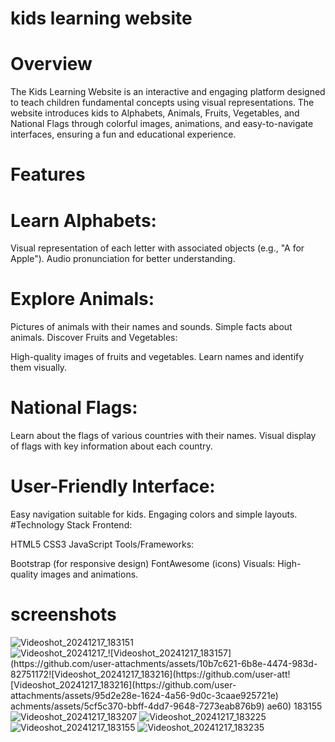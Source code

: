 # kids learning website 
 # Overview
The Kids Learning Website is an interactive and engaging platform designed to teach children fundamental concepts using visual representations. The website introduces kids to Alphabets, Animals, Fruits, Vegetables, and National Flags through colorful images, animations, and easy-to-navigate interfaces, ensuring a fun and educational experience.

# Features
# Learn Alphabets:

Visual representation of each letter with associated objects (e.g., "A for Apple").
Audio pronunciation for better understanding.
# Explore Animals:

Pictures of animals with their names and sounds.
Simple facts about animals.
Discover Fruits and Vegetables:

High-quality images of fruits and vegetables.
Learn names and identify them visually.
# National Flags:

Learn about the flags of various countries with their names.
Visual display of flags with key information about each country.
# User-Friendly Interface:

Easy navigation suitable for kids.
Engaging colors and simple layouts.
#Technology Stack
Frontend:

HTML5
CSS3
JavaScript
Tools/Frameworks:

Bootstrap (for responsive design)
FontAwesome (icons)
Visuals:
High-quality images and animations.
# screenshots
![Videoshot_20241217_183151](https://github.com/user-attachments/assets/424e2d14-820f-4f1b-8595-5b6fca854e44)
![Videoshot_20241217_![Videoshot_20241217_183157](https://github.com/user-attachments/assets/10b7c621-6b8e-4474-983d-82751172![Videoshot_20241217_183216](https://github.com/user-att![Videoshot_20241217_183216](https://github.com/user-attachments/assets/95d2e28e-1624-4a56-9d0c-3caae925721e)
achments/assets/5cf5c370-bbff-4dd7-9648-7273eab876b9)
ae60)
183155](https://github.com/user-attachments/assets/2588733b-a4ef-40ee-80aa-7893d5d3267d)
![Videoshot_20241217_183207](https://github.com/user-attachments/assets/6ccb2c73-ed1d-4770-a116-5daf2c50cb0b)
![Videoshot_20241217_183225](https://github.com/user-attachments/assets/f4fa920a-bfbe-4f2c-b3b6-e235e1b63583)
![Videoshot_20241217_183155](https://github.com/user-attachments/assets/191e3066-2443-40a1-8fb5-a298fa27dbeb)
![Videoshot_20241217_183235](https://github.com/user-attachments/assets/12daacd2-b979-4610-87fb-480fb834feba)
